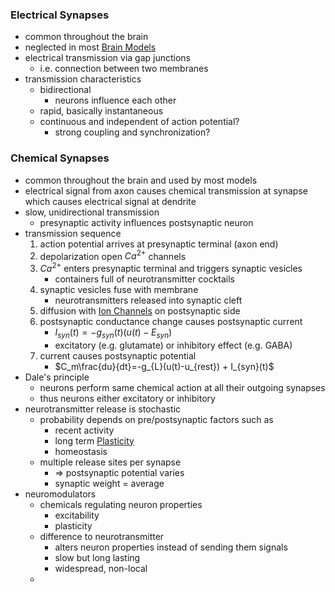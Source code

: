 ### Electrical Synapses
+ common throughout the brain
+ neglected in most [Brain Models](../Brain%20Models/Brain%20Models.md)
+ electrical transmission via gap junctions
	+ i.e. connection between two membranes
+ transmission characteristics
	+ bidirectional
		+ neurons influence each other
	+ rapid, basically instantaneous
	+ continuous and independent of action potential?
		+ strong coupling and synchronization?

### Chemical Synapses
+ common throughout the brain and used by most models
+ electrical signal from axon causes chemical transmission at synapse which causes electrical signal at dendrite
+ slow, unidirectional transmission
	+ presynaptic activity influences postsynaptic neuron
+ transmission sequence
	1. action potential arrives at presynaptic terminal (axon end)
	2. depolarization open $Ca^{2+}$ channels
	3. $Ca^{2+}$ enters presynaptic terminal and triggers synaptic vesicles 
		+ containers full of neurotransmitter cocktails
	4. synaptic vesicles fuse with membrane
		+ neurotransmitters released into synaptic cleft
	5. diffusion with [Ion Channels](Ion%20Channels.md) on postsynaptic side
	6. postsynaptic conductance change causes postsynaptic current 
		+ $I_{syn}(t)=-g_{syn}(t)(u(t)-E_{syn})$ 
		+ excitatory (e.g. glutamate) or inhibitory effect (e.g. GABA)
	7. current causes postsynaptic potential
		+ $C_m\frac{du}{dt}=-g_{L}(u(t)-u_{rest}) + I_{syn}(t)$ 
+ Dale's principle
	+ neurons perform same chemical action at all their outgoing synapses
	+ thus neurons either excitatory or inhibitory
+ neurotransmitter release is stochastic
	+ probability depends on pre/postsynaptic factors such as
		+ recent activity
		+ long term [Plasticity](Plasticity.md)
		+ homeostasis
	+ multiple release sites per synapse
		+ $\Rightarrow$ postsynaptic potential varies
		+ synaptic weight = average
+ neuromodulators
	+ chemicals regulating neuron properties
		+ excitability
		+ plasticity
	+ difference to neurotransmitter
		+ alters neuron properties instead of sending them signals
		+ slow but long lasting
		+ widespread, non-local
	+ 
